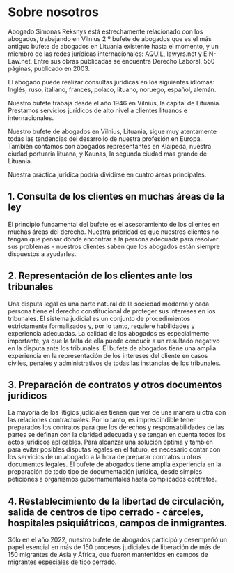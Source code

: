 # Sobre nosotros

Abogado Simonas Reksnys está estrechamente relacionado con los abogados, trabajando en Vilnius 2 º bufete de abogados que es el más antiguo bufete de abogados en Lituania existente hasta el momento, y un miembro de las redes jurídicas internacionales: AQUIL, lawyrs.net y EIN-Law.net. Entre sus obras publicadas se encuentra Derecho Laboral, 550 páginas, publicado en 2003.

El abogado puede realizar consultas jurídicas en los siguientes idiomas: Inglés, ruso, italiano, francés, polaco, lituano, noruego, español, alemán.

Nuestro bufete trabaja desde el año 1946 en Vilnius, la capital de Lituania. Prestamos servicios jurídicos de alto nivel a clientes lituanos e internacionales. 

Nuestro bufete de abogados en Vilnius, Lituania, sigue muy atentamente todas las tendencias del desarrollo de nuestra profesión en Europa. También contamos con abogados representantes en Klaipeda, nuestra ciudad portuaria lituana, y Kaunas, la segunda ciudad más grande de Lituania.

Nuestra práctica jurídica podría dividirse en cuatro áreas principales.

## 1. Consulta de los clientes en muchas áreas de la ley

El principio fundamental del bufete es el asesoramiento de los clientes en muchas áreas del derecho. Nuestra prioridad es que nuestros clientes no tengan que pensar dónde encontrar a la persona adecuada para resolver sus problemas - nuestros clientes saben que los abogados están siempre dispuestos a ayudarles.

## 2. Representación de los clientes ante los tribunales

Una disputa legal es una parte natural de la sociedad moderna y cada persona tiene el derecho constitucional de proteger sus intereses en los tribunales. El sistema judicial es un conjunto de procedimientos estrictamente formalizados y, por lo tanto, requiere habilidades y experiencia adecuadas. La calidad de los abogados es especialmente importante, ya que la falta de ella puede conducir a un resultado negativo en la disputa ante los tribunales. El bufete de abogados tiene una amplia experiencia en la representación de los intereses del cliente en casos civiles, penales y administrativos de todas las instancias de los tribunales.

## 3. Preparación de contratos y otros documentos jurídicos

La mayoría de los litigios judiciales tienen que ver de una manera u otra con las relaciones contractuales. Por lo tanto, es imprescindible tener preparados los contratos para que los derechos y responsabilidades de las partes se definan con la claridad adecuada y se tengan en cuenta todos los actos jurídicos aplicables. Para alcanzar una solución óptima y también para evitar posibles disputas legales en el futuro, es necesario contar con los servicios de un abogado a la hora de preparar contratos u otros documentos legales. El bufete de abogados tiene amplia experiencia en la preparación de todo tipo de documentación jurídica, desde simples peticiones a organismos gubernamentales hasta complicados contratos.

## 4. Restablecimiento de la libertad de circulación, salida de centros de tipo cerrado - cárceles, hospitales psiquiátricos, campos de inmigrantes. 

Sólo en el año 2022, nuestro bufete de abogados participó y desempeñó un papel esencial en más de 150 procesos judiciales de liberación de más de 150 migrantes de Asia y África, que fueron mantenidos en campos de migrantes especiales de tipo cerrado.


